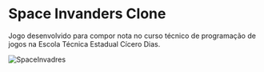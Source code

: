 # Space Invanders Clone
Jogo desenvolvido para compor nota no curso técnico de programação de jogos na Escola Técnica Estadual Cícero Dias.

![SpaceInvadres](/assets/images/san-juan-mountains.jpg "San Juan Mountains")
